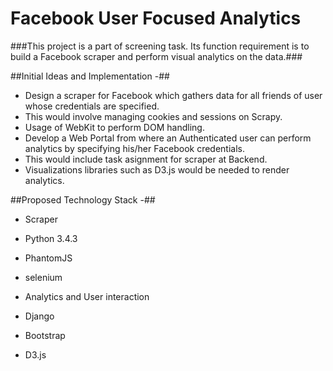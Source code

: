 # Facebook User Focused Analytics
###This project is a part of screening task. Its function requirement is to build a Facebook scraper and perform visual analytics on the data.###

##Initial Ideas and Implementation -##

* Design a scraper for Facebook which gathers data for all friends of user whose credentials are specified.
 * This would involve managing cookies and sessions on Scrapy.
 * Usage of WebKit to perform DOM handling.
* Develop a Web Portal from where an Authenticated user can perform analytics by specifying his/her Facebook credentials.
 * This would include task asignment for scraper at Backend.
 * Visualizations libraries such as D3.js would be needed to render analytics.

##Proposed Technology Stack -##

* Scraper
 * Python 3.4.3
 * PhantomJS
 * selenium

* Analytics and User interaction
 * Django
 * Bootstrap
 * D3.js
